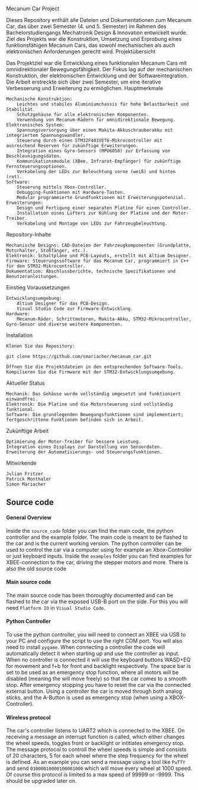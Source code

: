Mecanum Car Project

Dieses Repository enthält alle Dateien und Dokumentationen zum Mecanum Car, das über zwei Semester (4. und 5. Semester) im Rahmen des Bachelorstudiengangs Mechatronik Design & Innovation entwickelt wurde. Ziel des Projekts war die Konstruktion, Umsetzung und Erprobung eines funktionsfähigen Mecanum Cars, das sowohl mechanischen als auch elektronischen Anforderungen gerecht wird.
Projektübersicht

Das Projektziel war die Entwicklung eines funktionalen Mecanum Cars mit omnidirektionaler Bewegungsfähigkeit. Der Fokus lag auf der mechanischen Konstruktion, der elektronischen Entwicklung und der Softwareintegration. Die Arbeit erstreckte sich über zwei Semester, um eine iterative Verbesserung und Erweiterung zu ermöglichen.
Hauptmerkmale

    Mechanische Konstruktion:
        Leichtes und stabiles Aluminiumchassis für hohe Belastbarkeit und Stabilität.
        Schutzgehäuse für alle elektronischen Komponenten.
        Verwendung von Mecanum-Rädern für omnidirektionale Bewegung.
    Elektronisches System:
        Spannungsversorgung über einen Makita-Akkuschrauberakku mit integriertem Spannungswandler.
        Steuerung durch einen STM32F401VET6-Mikrocontroller mit ausreichend Reserven für zukünftige Erweiterungen.
        Integration eines Gyro-Sensors (MPU6050) zur Erfassung von Beschleunigungsdaten.
        Kommunikationsmodule (XBee, Infrarot-Empfänger) für zukünftige Fernsteuerungsoptionen.
        Verkabelung der LEDs zur Beleuchtung vorne (weiß) und hinten (rot).
    Software:
        Steuerung mittels Xbox-Controller.
        Debugging-Funktionen mit Hardware-Tasten.
        Modular programmierte Grundfunktionen mit Erweiterungspotenzial.
    Erweiterungen:
        Design und Fertigung einer separaten Platine für einen Controller.
        Installation eines Lüfters zur Kühlung der Platine und der Motor-Treiber.
        Verkabelung und Montage von LEDs zur Fahrzeugbeleuchtung.

Repository-Inhalte

    Mechanische Designs: CAD-Dateien der Fahrzeugkomponenten (Grundplatte, Motorhalter, Stoßfänger, etc.).
    Elektronik: Schaltpläne und PCB-Layouts, erstellt mit Altium Designer.
    Firmware: Steuerungssoftware für das Mecanum Car, programmiert in C++ für den STM32-Mikrocontroller.
    Dokumentation: Abschlussberichte, technische Spezifikationen und Benutzeranleitungen.

Einstieg
Voraussetzungen

    Entwicklungsumgebung:
        Altium Designer für das PCB-Design.
        Visual Studio Code zur Firmware-Entwicklung.
    Hardware:
        Mecanum-Räder, Schrittmotoren, Makita-Akku, STM32-Mikrocontroller, Gyro-Sensor und diverse weitere Komponenten.

Installation

    Klonen Sie das Repository:

    git clone https://github.com/smariacher/mecanum_car.git

    Öffnen Sie die Projektdateien in den entsprechenden Software-Tools.
    Kompilieren Sie die Firmware mit der STM32-Entwicklungsumgebung.

Aktueller Status

    Mechanik: Das Gehäuse wurde vollständig umgesetzt und funktioniert einwandfrei.
    Elektronik: Die Platine und die Motorsteuerung sind vollständig funktional.
    Software: Die grundlegenden Bewegungsfunktionen sind implementiert; fortgeschrittene Funktionen befinden sich in Arbeit.

Zukünftige Arbeit

    Optimierung der Motor-Treiber für bessere Leistung.
    Integration eines Displays zur Darstellung von Sensordaten.
    Erweiterung der Automatisierungs- und Steuerungsfunktionen.

Mitwirkende

    Julian Fritzer
    Patrick Monthaler
    Simon Mariacher



## Source code
#### General Overview
Inside the `source_code` folder you can find the main code, the python controller and the example folder. The main code is meant to be flashed to the car and is the current working version. The python controller can be used to control the car via a computer using for example an Xbox-Controller or just keyboard inputs. Inside the `examples` folder you can find examples for XBEE-connection to the car, driving the stepper motors and more. There is also the old source code 

#### Main source code
The main source code has been thoroughly documented and can be flashed to the car via the exposed USB-B port on the side. For this you will need `Platform IO` in `Visual Studio Code`. 

#### Python Controller
To use the python controller, you will need to connect an XBEE via USB to your PC and configure the script to use the right COM port. You will also need to install `pygame`. When connecting a controller the code will automatically detect it when starting up and use the controller as input. When no controller is connected it will use the keyboard buttons WASD+EQ for movement and f+b for front and backlight respectively. The space bar is set to be used as an emergency stop function, where all motors will be disabled (meaning the will move freely) so that the car comes to a smooth stop. After emergency stopping you have to reset the car via the connected external button. Using a controller the car is moved through both analog sticks, and the A-Button is used as emergency stop (when using a XBOX-Controller).

#### Wireless protocol
The car's controller listens to UART2 which is connected to the XBEE. On receiving a message an interrupt function is called, which either changes the wheel speeds, toggles front or backlight or intitiates emergency stop. The message protocol to controll the wheel speeds is simple and consists of 20 characters, 5 for each wheel where the step frequency for the wheel is defined. As an example you can send a message using a tool like `PuTTY` and send `01000010000100001000` which will move every wheel at 1000 speed. Of course this protocol is limited to a max speed of 99999 or -9999. This should be upgraded later on.
